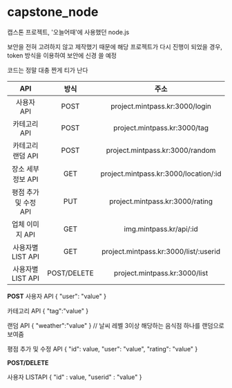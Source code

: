 # capstone_node

캡스톤 프로젝트, '오늘어때'에 사용했던 node.js

보안을 전혀 고려하지 않고 제작했기 때문에 해당 프로젝트가 다시 진행이 되었을 경우, token 방식을 이용하여 보안에 신경 쓸 예정 

코드는 정말 대충 짠게 티가 난다



|          API          | 방식 |                  주소                 |
|:---------------------:|:----:|:-------------------------------------:|
| 사용자 API            | POST | project.mintpass.kr:3000/login        |
| 카테고리 API          | POST | project.mintpass.kr:3000/tag          |
| 카테고리 랜덤 API       |  POST | project.mintpass.kr:3000/random          |
| 장소 세부정보 API     |  GET | project.mintpass.kr:3000/location/:id |
| 평점 추가 및 수정 API | PUT | project.mintpass.kr:3000/rating       |
| 업체 이미지 API       |  GET | img.mintpass.kr/api/:id                   |
| 사용자별 LIST API   |  GET | project.mintpass.kr:3000/list/:userid  |
| 사용자별 LIST API   |  POST/DELETE | project.mintpass.kr:3000/list  |




**POST**
사용자 API
{
  "user": "value"
}

카테고리 API
{
  "tag":"value"
}

랜덤 API
{
  "weather":"value"
}
// 날씨 레벨 3이상 해당하는 음식점 하나를 랜덤으로 보여줌


평점 추가 및 수정 API
{
  "id": value,
  "user": "value",
  "rating": "value"
}

**POST/DELETE**

사용자 LISTAPI
{
	"id" : value,
  "userid" : "value"
}
